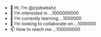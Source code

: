 - 👋 Hi, I’m @jcjsbwbshz
- 👀 I’m interested in ...1000000000
- 🌱 I’m currently learning ...1000000
- 💞️ I’m looking to collaborate on ...1000000
- 📫 How to reach me ...100000000

<!---
jcjsbwbshz/jcjsbwbshz is a ✨ special ✨ repository because its `README.md` (this file) appears on your GitHub profile.
You can click the Preview link to take a look at your changes.
--->
